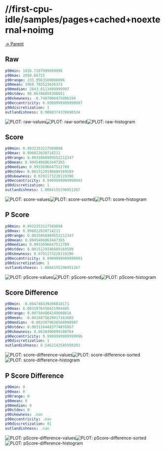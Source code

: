 
# //first-cpu-idle/samples/pages+cached+noexternal+noimg

[→ Parent](../..)


## Raw


```yaml
p90min: 1816.7107999999996
p90max: 2050.66715
p90range: 233.9563500000006
p90mean: 1968.702523626373
p90median: 2043.8113499999997
p90stdev: 98.96706850308051
p90skewness: -0.7407006475096194
p90eccentricity: 0.9999999999999997
p90discretization: 1
outlandishness: 0.9860374378698534

```

![PLOT: raw-values](./raw/values.svg)![PLOT: raw-sorted](./raw/sorted.svg)![PLOT: raw-histogram](./raw/histogram.svg)
## Score


```yaml
p90min: 0.9932353217589898
p90max: 0.996822020714211
p90range: 0.0035866989552212347
p90mean: 0.9945406063447365
p90median: 0.9933696647512789
p90stdev: 0.0015129196689169589
p90skewness: 0.6701173220119396
p90eccentricity: 0.9999999999999991
p90discretization: 1
outlandishness: 1.0004155296951267

```

![PLOT: score-values](./score/values.svg)![PLOT: score-sorted](./score/sorted.svg)![PLOT: score-histogram](./score/histogram.svg)
## P Score


```yaml
p90min: 0.9932353217589898
p90max: 0.996822020714211
p90range: 0.0035866989552212347
p90mean: 0.9945406063447365
p90median: 0.9933696647512789
p90stdev: 0.0015129196689169589
p90skewness: 0.6701173220119396
p90eccentricity: 0.9999999999999991
p90discretization: 1
outlandishness: 1.0004155296951267

```

![PLOT: pScore-values](./pScore/values.svg)![PLOT: pScore-sorted](./pScore/sorted.svg)![PLOT: pScore-histogram](./pScore/histogram.svg)
## Score Difference


```yaml
p90min: -0.004746439206810171
p90max: 0.0031976450421904445
p90range: 0.007944084249000616
p90mean: -0.0016875629017163685
p90median: -0.0033079838568998987
p90stdev: 0.0031164483774855857
p90skewness: 0.8630490899288764
p90eccentricity: 0.9999999999999996
p90discretization: 1
outlandishness: 0.5462142585950293

```

![PLOT: score-difference-values](./score-difference/values.svg)![PLOT: score-difference-sorted](./score-difference/sorted.svg)![PLOT: score-difference-histogram](./score-difference/histogram.svg)
## P Score Difference


```yaml
p90min: 0
p90max: 0
p90range: 0
p90mean: 0
p90median: 0
p90stdev: 0
p90skewness: .nan
p90eccentricity: .nan
p90discretization: 91
outlandishness: .nan

```

![PLOT: pScore-difference-values](./pScore-difference/values.svg)![PLOT: pScore-difference-sorted](./pScore-difference/sorted.svg)![PLOT: pScore-difference-histogram](./pScore-difference/histogram.svg)